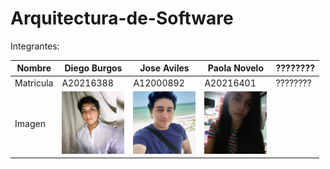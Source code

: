 # Arquitectura-de-Software



Integrantes:

| Nombre | Diego Burgos | Jose Aviles  | Paola Novelo  | ???????? | 
| ------------- | ------------- | ------------- | ------------- | ------------- |
| Matricula  | A20216388  | A12000892 | A20216401 | ???????? | 
| Imagen | <img src="Recursos/IMG_5641.JPG"  width="100" height="100" />  | <img src="Recursos/IMG_5639.JPG"  width="100" height="100" />  | <img src="Recursos/IMG_5640.JPG"  width="100" height="100" /> 

